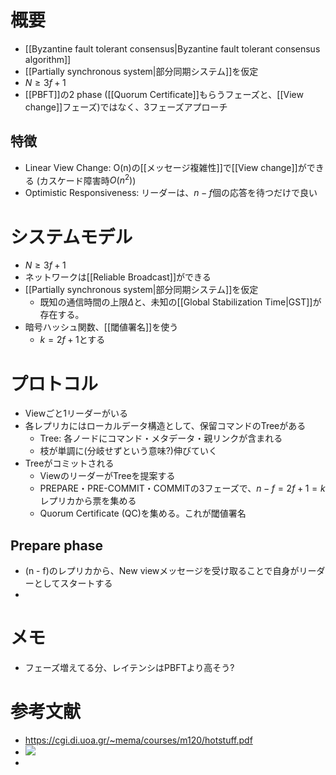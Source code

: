 # 概要
- [[Byzantine fault tolerant consensus|Byzantine fault tolerant consensus algorithm]]
- [[Partially synchronous system|部分同期システム]]を仮定
- $N \ge 3f + 1$
- [[PBFT]]の2 phase ([[Quorum Certificate]]もらうフェーズと、[[View change]]フェーズ)ではなく、3フェーズアプローチ
## 特徴
- Linear View Change: O(n)の[[メッセージ複雑性]]で[[View change]]ができる (カスケード障害時$O(n^2)$)
- Optimistic Responsiveness: リーダーは、$n - f$個の応答を待つだけで良い

# システムモデル

- $N \ge 3f + 1$
- ネットワークは[[Reliable Broadcast]]ができる
- [[Partially synchronous system|部分同期システム]]を仮定
	- 既知の通信時間の上限$\Delta$と、未知の[[Global Stabilization Time|GST]]が存在する。
- 暗号ハッシュ関数、[[閾値署名]]を使う
	- $k = 2f+1$とする

# プロトコル
- Viewごと1リーダーがいる
- 各レプリカにはローカルデータ構造として、保留コマンドのTreeがある
	- Tree: 各ノードにコマンド・メタデータ・親リンクが含まれる
	- 枝が単調に(分岐せずという意味?)伸びていく
- Treeがコミットされる
	- ViewのリーダーがTreeを提案する
	- PREPARE・PRE-COMMIT・COMMITの3フェーズで、$n - f = 2f + 1 = k$レプリカから票を集める
	- Quorum Certificate (QC)を集める。これが閾値署名
## Prepare phase
- (n - f)のレプリカから、New viewメッセージを受け取ることで自身がリーダーとしてスタートする
- 

# メモ
 - フェーズ増えてる分、レイテンシはPBFTより高そう?

# 参考文献
- https://cgi.di.uoa.gr/~mema/courses/m120/hotstuff.pdf
-  ![](https://www.youtube.com/watch?v=GAGW-c4hADA)
- 